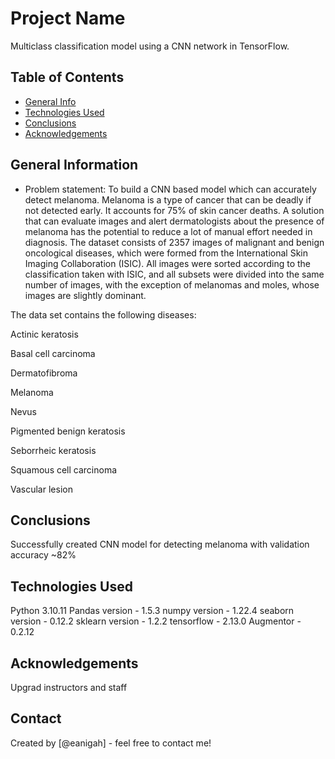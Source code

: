 # Project Name
Multiclass classification model using a CNN network in TensorFlow. 

## Table of Contents
* [General Info](#general-information)
* [Technologies Used](#technologies-used)
* [Conclusions](#conclusions)
* [Acknowledgements](#acknowledgements)


## General Information
- Problem statement: To build a CNN based model which can accurately detect melanoma. Melanoma is a type of cancer that can be deadly if not detected early. It accounts for 75% of skin cancer deaths. A solution that can evaluate images and alert dermatologists about the presence of melanoma has the potential to reduce a lot of manual effort needed in diagnosis.
The dataset consists of 2357 images of malignant and benign oncological diseases, which were formed from the International Skin Imaging Collaboration (ISIC). All images were sorted according to the classification taken with ISIC, and all subsets were divided into the same number of images, with the exception of melanomas and moles, whose images are slightly dominant.


The data set contains the following diseases:

Actinic keratosis

Basal cell carcinoma

Dermatofibroma

Melanoma

Nevus

Pigmented benign keratosis

Seborrheic keratosis

Squamous cell carcinoma

Vascular lesion


## Conclusions
Successfully created CNN model for detecting melanoma with validation accuracy ~82%


## Technologies Used
Python 3.10.11
Pandas version - 1.5.3
numpy version - 1.22.4
seaborn version - 0.12.2 
sklearn version - 1.2.2
tensorflow - 2.13.0
Augmentor - 0.2.12


## Acknowledgements
Upgrad instructors and staff


## Contact
Created by [@eanigah] - feel free to contact me!

